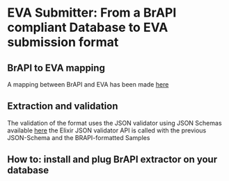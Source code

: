 # EVA Submitter: From a BrAPI compliant Database to EVA submission format

## BrAPI to EVA mapping

A mapping between BrAPI and EVA has been made [here](../EVA_Submission_template_V1_1_3_mapping_to_BRAPI_v2.xlsx)

## Extraction and validation

The validation of the format uses the JSON validator using JSON Schemas available [here](https://github.com/FAIRsharing/mircat/blob/master/miappe/schema/biological_material_schema.json)
the Elixir JSON validator API is called with the previous JSON-Schema and the BRAPI-formatted Samples

## How to: install and plug BrAPI extractor on your database
